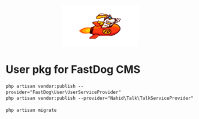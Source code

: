 <p align="center">
  <img  src="/assets/img/fast-dog.png">
</p>

# User pkg for FastDog CMS


```
php artisan vendor:publish --provider="FastDog\User\UserServiceProvider"
php artisan vendor:publish --provider="Nahid\Talk\TalkServiceProvider"

php artisan migrate